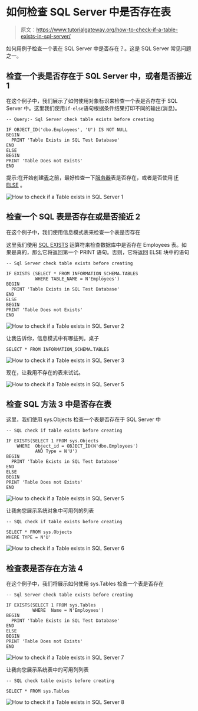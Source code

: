 # 如何检查 SQL Server 中是否存在表

> 原文：<https://www.tutorialgateway.org/how-to-check-if-a-table-exists-in-sql-server/>

如何用例子检查一个表在 SQL Server 中是否存在？。这是 SQL Server 常见问题之一。

## 检查一个表是否存在于 SQL Server 中，或者是否接近 1

在这个例子中，我们展示了如何使用对象标识来检查一个表是否存在于 SQL Server 中。这里我们使用`if-else`语句根据条件结果打印不同的输出(消息)。

```
-- Query:- Sql Server check table exists before creating

IF OBJECT_ID('dbo.Employees', 'U') IS NOT NULL 
BEGIN
  PRINT 'Table Exists in SQL Test Database'
END
ELSE
BEGIN
PRINT 'Table Does not Exists'
END
```

提示:在开始创建[表](https://www.tutorialgateway.org/sql-create-table/)之前，最好检查一下[服务器](https://www.tutorialgateway.org/sql/)表是否存在，或者是否使用 [IF ELSE](https://www.tutorialgateway.org/sql-if-else/) 。

![How to check if a Table exists in SQL Server 1](img/66e192e3847ddc413d9aa9140caf8cf1.png)

## 检查一个 SQL 表是否存在或是否接近 2

在这个例子中，我们使用信息模式表来检查一个表是否存在

这里我们使用 [SQL EXISTS](https://www.tutorialgateway.org/sql-exists-operator/) 运算符来检查数据库中是否存在 Employees 表。如果是真的，那么它将返回第一个 PRINT 语句。否则，它将返回 ELSE 块中的语句

```
-- Sql Server check table exists before creating

IF EXISTS (SELECT * FROM INFORMATION_SCHEMA.TABLES 
           WHERE TABLE_NAME = N'Employees')
BEGIN
  PRINT 'Table Exists in SQL Test Database'
END
ELSE
BEGIN
PRINT 'Table Does not Exists'
END
```

![How to check if a Table exists in SQL Server 2](img/2870b26c28a301ee11ae5ad925d19156.png)

让我告诉你，信息模式中有哪些列。桌子

```
SELECT * FROM INFORMATION_SCHEMA.TABLES
```

![How to check if a Table exists in SQL Server 3](img/5a3e1a378b9a2b43e01c39affd828b74.png)

现在，让我用不存在的表来试试。

![How to check if a Table exists in SQL Server 5](img/ff5630e43d0dc5e7983929f18ad35e96.png)

## 检查 SQL 方法 3 中是否存在表

这里，我们使用 sys.Objects 检查一个表是否存在于 SQL Server 中

```
-- SQL check if table exists before creating

IF EXISTS(SELECT 1 FROM sys.Objects 
    WHERE  Object_id = OBJECT_ID(N'dbo.Employees') 
           AND Type = N'U')
BEGIN
  PRINT 'Table Exists in SQL Test Database'
END
ELSE
BEGIN
PRINT 'Table Does not Exists'
END
```

![How to check if a Table exists in SQL Server 5](img/bb6076bd71ca57aa3452981b69b5ece2.png)

让我向您展示系统对象中可用列的列表

```
-- SQL check if table exists before creating

SELECT * FROM sys.Objects
WHERE TYPE = N'U'
```

![How to check if a Table exists in SQL Server 6](img/d34f77415db64c00af6b550d39a450b9.png)

## 检查表是否存在方法 4

在这个例子中，我们将展示如何使用 sys.Tables 检查一个表是否存在

```
-- Sql Server check table exists before creating

IF EXISTS(SELECT 1 FROM sys.Tables 
          WHERE  Name = N'Employees')
BEGIN
  PRINT 'Table Exists in SQL Test Database'
END
ELSE
BEGIN
PRINT 'Table Does not Exists'
END
```

![How to check if a Table exists in SQL Server 7](img/603f4af2435776735524c9b95ef5c0dd.png)

让我向您展示系统表中的可用列列表

```
-- SQL check table exists before creating

SELECT * FROM sys.Tables
```

![How to check if a Table exists in SQL Server 8](img/f7499d021f4cdb1c6cb7658d562b88d3.png)